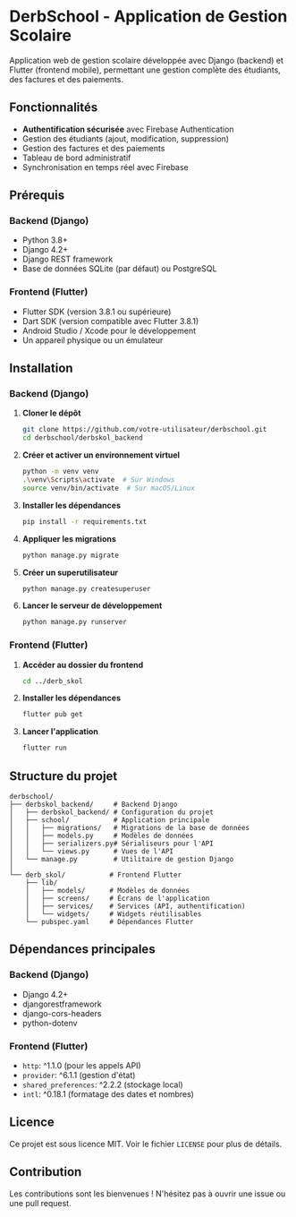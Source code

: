 # DerbSchool - Application de Gestion Scolaire

Application web de gestion scolaire développée avec Django (backend) et Flutter (frontend mobile), permettant une gestion complète des étudiants, des factures et des paiements.

## Fonctionnalités

- **Authentification sécurisée** avec Firebase Authentication
- Gestion des étudiants (ajout, modification, suppression)
- Gestion des factures et des paiements
- Tableau de bord administratif
- Synchronisation en temps réel avec Firebase

## Prérequis

### Backend (Django)
- Python 3.8+
- Django 4.2+
- Django REST framework
- Base de données SQLite (par défaut) ou PostgreSQL

### Frontend (Flutter)
- Flutter SDK (version 3.8.1 ou supérieure)
- Dart SDK (version compatible avec Flutter 3.8.1)
- Android Studio / Xcode pour le développement
- Un appareil physique ou un émulateur

## Installation

### Backend (Django)
1. **Cloner le dépôt**
   ```bash
   git clone https://github.com/votre-utilisateur/derbschool.git
   cd derbschool/derbskol_backend
   ```

2. **Créer et activer un environnement virtuel**
   ```bash
   python -m venv venv
   .\venv\Scripts\activate  # Sur Windows
   source venv/bin/activate  # Sur macOS/Linux
   ```

3. **Installer les dépendances**
   ```bash
   pip install -r requirements.txt
   ```

4. **Appliquer les migrations**
   ```bash
   python manage.py migrate
   ```

5. **Créer un superutilisateur**
   ```bash
   python manage.py createsuperuser
   ```

6. **Lancer le serveur de développement**
   ```bash
   python manage.py runserver
   ```

### Frontend (Flutter)
1. **Accéder au dossier du frontend**
   ```bash
   cd ../derb_skol
   ```

2. **Installer les dépendances**
   ```bash
   flutter pub get
   ```

3. **Lancer l'application**
   ```bash
   flutter run
   ```

## Structure du projet

```
derbschool/
├── derbskol_backend/     # Backend Django
│   ├── derbskol_backend/ # Configuration du projet
│   ├── school/           # Application principale
│   │   ├── migrations/   # Migrations de la base de données
│   │   ├── models.py     # Modèles de données
│   │   ├── serializers.py# Sérialiseurs pour l'API
│   │   └── views.py      # Vues de l'API
│   └── manage.py         # Utilitaire de gestion Django
│
└── derb_skol/           # Frontend Flutter
    ├── lib/
    │   ├── models/      # Modèles de données
    │   ├── screens/     # Écrans de l'application
    │   ├── services/    # Services (API, authentification)
    │   └── widgets/     # Widgets réutilisables
    └── pubspec.yaml     # Dépendances Flutter
```

## Dépendances principales

### Backend (Django)
- Django 4.2+
- djangorestframework
- django-cors-headers
- python-dotenv

### Frontend (Flutter)
- `http`: ^1.1.0 (pour les appels API)
- `provider`: ^6.1.1 (gestion d'état)
- `shared_preferences`: ^2.2.2 (stockage local)
- `intl`: ^0.18.1 (formatage des dates et nombres)

## Licence

Ce projet est sous licence MIT. Voir le fichier `LICENSE` pour plus de détails.

## Contribution

Les contributions sont les bienvenues ! N'hésitez pas à ouvrir une issue ou une pull request.

